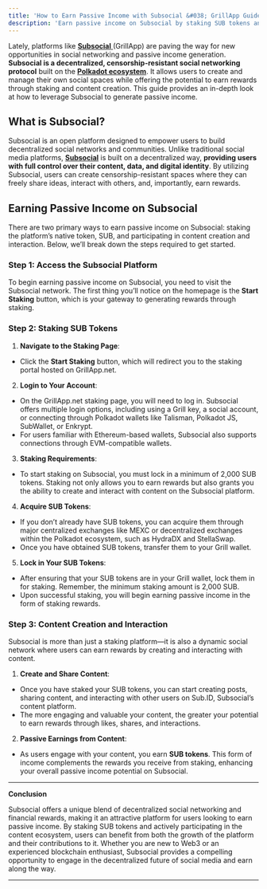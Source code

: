 ```yaml
---
title: 'How to Earn Passive Income with Subsocial &#038; GrillApp Guide'
description: 'Earn passive income on Subsocial by staking SUB tokens and creating content on this decentralized social networking platform.'
---
```

Lately, platforms like [**Subsocial** ](https://dablock.com/dapps/subsocial/)(GrillApp) are paving the way for new opportunities in social networking and passive income generation. **Subsocial is a decentralized, censorship-resistant social networking protocol** built on the [**Polkadot ecosystem**](https://dablock.com/ecosystem/). It allows users to create and manage their own social spaces while offering the potential to earn rewards through staking and content creation. This guide provides an in-depth look at how to leverage Subsocial to generate passive income.

**What is Subsocial?**
----------------------

Subsocial is an open platform designed to empower users to build decentralized social networks and communities. Unlike traditional social media platforms, [**Subsocial**](https://dablock.com/dapps/subsocial/) is built on a decentralized way, **providing users with full control over their content, data, and digital identity**. By utilizing Subsocial, users can create censorship-resistant spaces where they can freely share ideas, interact with others, and, importantly, earn rewards.

**Earning Passive Income on Subsocial**
---------------------------------------

There are two primary ways to earn passive income on Subsocial: staking the platform’s native token, SUB, and participating in content creation and interaction. Below, we’ll break down the steps required to get started.

### **Step 1: Access the Subsocial Platform**

To begin earning passive income on Subsocial, you need to visit the Subsocial network. The first thing you’ll notice on the homepage is the **Start Staking** button, which is your gateway to generating rewards through staking.

### **Step 2: Staking SUB Tokens**

1. **Navigate to the Staking Page**: 
  - Click the **Start Staking** button, which will redirect you to the staking portal hosted on GrillApp.net.
2. **Login to Your Account**: 
  - On the GrillApp.net staking page, you will need to log in. Subsocial offers multiple login options, including using a Grill key, a social account, or connecting through Polkadot wallets like Talisman, Polkadot JS, SubWallet, or Enkrypt.
  - For users familiar with Ethereum-based wallets, Subsocial also supports connections through EVM-compatible wallets.
3. **Staking Requirements**: 
  - To start staking on Subsocial, you must lock in a minimum of 2,000 SUB tokens. Staking not only allows you to earn rewards but also grants you the ability to create and interact with content on the Subsocial platform.
4. **Acquire SUB Tokens**: 
  - If you don’t already have SUB tokens, you can acquire them through major centralized exchanges like MEXC or decentralized exchanges within the Polkadot ecosystem, such as HydraDX and StellaSwap.
  - Once you have obtained SUB tokens, transfer them to your Grill wallet.
5. **Lock in Your SUB Tokens**: 
  - After ensuring that your SUB tokens are in your Grill wallet, lock them in for staking. Remember, the minimum staking amount is 2,000 SUB.
  - Upon successful staking, you will begin earning passive income in the form of staking rewards.

### **Step 3: Content Creation and Interaction**

Subsocial is more than just a staking platform—it is also a dynamic social network where users can earn rewards by creating and interacting with content.

1. **Create and Share Content**: 
  - Once you have staked your SUB tokens, you can start creating posts, sharing content, and interacting with other users on Sub.ID, Subsocial’s content platform.
  - The more engaging and valuable your content, the greater your potential to earn rewards through likes, shares, and interactions.
2. **Passive Earnings from Content**: 
  - As users engage with your content, you earn **SUB tokens**. This form of income complements the rewards you receive from staking, enhancing your overall passive income potential on Subsocial.

- - - - - -

**Conclusion**

Subsocial offers a unique blend of decentralized social networking and financial rewards, making it an attractive platform for users looking to earn passive income. By staking SUB tokens and actively participating in the content ecosystem, users can benefit from both the growth of the platform and their contributions to it. Whether you are new to Web3 or an experienced blockchain enthusiast, Subsocial provides a compelling opportunity to engage in the decentralized future of social media and earn along the way.

- - - - - -